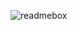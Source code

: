 ![readmebox](https://github.com/arashisec/arashisec/assets/128013897/798bef95-2ddf-4853-80a0-3f88ef1a2471)
